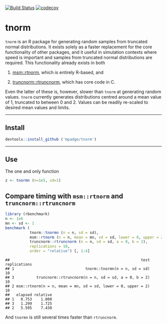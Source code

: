 [![Build
Status](https://travis-ci.org/mpadge/tnorm.svg?branch=master)](https://travis-ci.org/mpadge/tnorm)
[![codecov](https://codecov.io/gh/mpadge/tnorm/branch/master/graph/badge.svg)](https://codecov.io/gh/mpadge/tnorm)

tnorm
=====

`tnorm` is an R package for generating random samples from truncated
normal distributions. It exists solely as a faster replacement for the
core functionality of other packages, and it useful in simulation
contexts where speed is important and samples from truncated normal
distributions are required. This functionality already exists in both

1.  [msm::rtnorm](https://cran.r-project.org/package=msm), which is
    entirely R-based, and

2.  [truncnorm::rtruncnorm](https://cran.r-project.org/package=truncnorm),
    which has core code in C.

Even the latter of these is, however, slower than `tnorm` at generating
random values. `tnorm` currently generates distributions centred around
a mean value of 1, truncated to between 0 and 2. Values can be readily
re-scaled to desired mean values and limits.

------------------------------------------------------------------------

Install
-------

``` r
devtools::install_github ('mpadge/tnorm')
```

------------------------------------------------------------------------

Use
---

The one and only function

``` r
z <- tnormn (n=1e5, sd=1)
```

Compare timing with `msm::rtnorm` and `truncnorm::rtruncnorm`
-------------------------------------------------------------

``` r
library (rbenchmark)
n <- 1e6
mn <- sd <- 1
benchmark (
           tnorm::tnormn (n = n, sd = sd),
           msm::rtnorm (n = n, mean = mn, sd = sd, lower = 0, upper = 2),
           truncnorm::rtruncnorm (n = n, sd = sd, a = 0, b = 2),
           replications = 10,
           order = "relative") [, 1:4]
```

    ##                                                           test replications
    ## 1                                tnorm::tnormn(n = n, sd = sd)           10
    ## 3          truncnorm::rtruncnorm(n = n, sd = sd, a = 0, b = 2)           10
    ## 2 msm::rtnorm(n = n, mean = mn, sd = sd, lower = 0, upper = 2)           10
    ##   elapsed relative
    ## 1   0.753    1.000
    ## 3   1.299    1.725
    ## 2   5.595    7.430

And `tnormn` is still several times faster than `rtruncnorm`.
